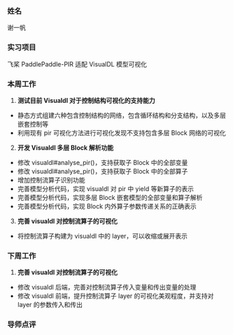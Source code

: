 ### 姓名

谢一帆

### 实习项目

飞桨 PaddlePaddle-PIR 适配 VisualDL 模型可视化

### 本周工作

1. **测试目前 Visualdl 对于控制结构可视化的支持能力**

- 静态方式组建六种包含控制结构的网络，包含循环结构和分支结构，以及多层嵌套控制等
- 利用现有 pir 可视化方法进行可视化发现不支持包含多层 Block 网络的可视化

2. **开发 Visualdl 多层 Block 解析功能**

- 修改 visualdl#analyse_pir()，支持获取子 Block 中的全部变量
- 修改 visualdl#analyse_pir()，支持获取子 Block 中的全部算子
- 增加控制流算子识别功能
- 完善模型分析代码，实现 visualdl 对 pir 中 yield 等新算子的表示
- 完善模型分析代码，实现多层 Block 嵌套模型的全部变量和算子解析
- 完善模型分析代码，实现 Block 内外算子参数传递关系的正确表示

3. **完善 visualdl 对控制流算子的可视化**

- 将控制流算子构建为 visualdl 中的 layer，可以收缩或展开表示

### 下周工作

1. **完善 visualdl 对控制流算子的可视化**

- 修改 visualdl 后端，完善对控制流算子传入变量和传出变量的处理
- 修改 visualdl 前端，提升控制流算子 layer 的可视化美观程度，并支持对 layer 的参数传入和传出

### 导师点评
